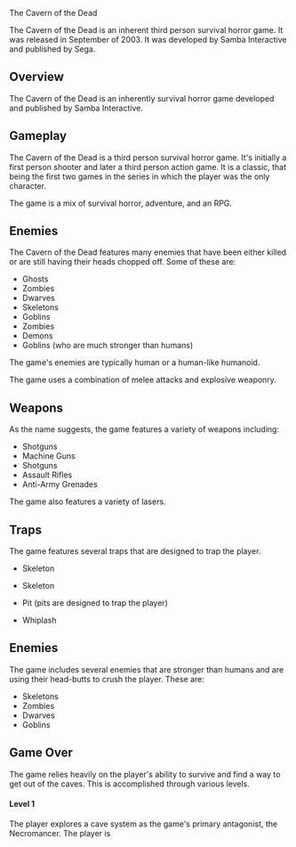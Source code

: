 The Cavern of the Dead

The Cavern of the Dead is an inherent third person survival horror game. It was released in September of 2003. It was developed by Samba Interactive and published by Sega.

## Overview

The Cavern of the Dead is an inherently survival horror game developed and published by Samba Interactive.

## Gameplay

The Cavern of the Dead is a third person survival horror game. It's initially a first person shooter and later a third person action game. It is a classic, that being the first two games in the series in which the player was the only character.

The game is a mix of survival horror, adventure, and an RPG.

## Enemies

The Cavern of the Dead features many enemies that have been either killed or are still having their heads chopped off. Some of these are:

*   Ghosts
*   Zombies
*   Dwarves
*   Skeletons
*   Goblins
*   Zombies
*   Demons
*   Goblins (who are much stronger than humans)

The game's enemies are typically human or a human-like humanoid.

The game uses a combination of melee attacks and explosive weaponry.

## Weapons

As the name suggests, the game features a variety of weapons including:

*   Shotguns
*   Machine Guns
*   Shotguns
*   Assault Rifles
*   Anti-Army Grenades

The game also features a variety of lasers.

## Traps

The game features several traps that are designed to trap the player.

*   Skeleton

*   Skeleton
*   Pit (pits are designed to trap the player)

*   Whiplash

## Enemies

The game includes several enemies that are stronger than humans and are using their head-butts to crush the player. These are:

*   Skeletons
*   Zombies
*   Dwarves
*   Goblins

## Game Over

The game relies heavily on the player's ability to survive and find a way to get out of the caves. This is accomplished through various levels.

#### Level 1

The player explores a cave system as the game's primary antagonist, the Necromancer. The player is